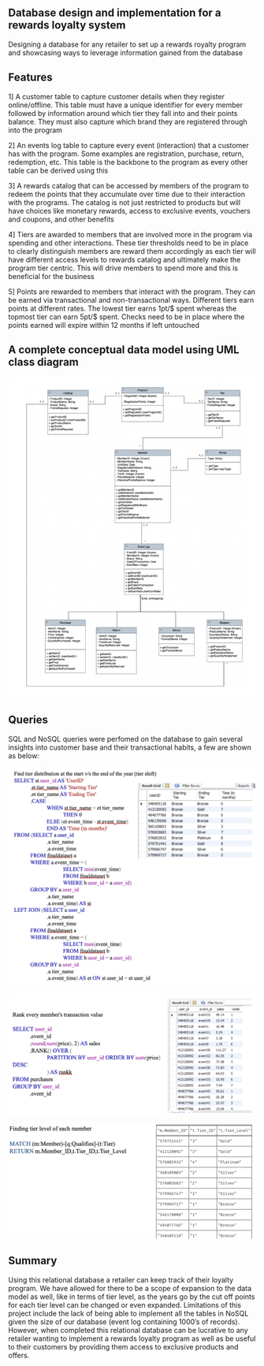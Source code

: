 ## Database design and implementation for a rewards loyalty system 

Designing a database for any retailer to set up a rewards royalty program and showcasing ways to leverage information gained from the database

## Features

1] A customer table to capture customer details when they register online/offline. This table must
have a unique identifier for every member followed by information around which tier they fall into
and their points balance. They must also capture which brand they are registered through into the
program

2] An events log table to capture every event (interaction) that a customer has with the program.
Some examples are registration, purchase, return, redemption, etc. This table is the backbone to the
program as every other table can be derived using this

3] A rewards catalog that can be accessed by members of the program to redeem the points that they
accumulate over time due to their interaction with the programs. The catalog is not just restricted to
products but will have choices like monetary rewards, access to exclusive events, vouchers and
coupons, and other benefits

4] Tiers are awarded to members that are involved more in the program via spending and other
interactions. These tier thresholds need to be in place to clearly distinguish members are reward
them accordingly as each tier will have different access levels to rewards catalog and ultimately
make the program tier centric. This will drive members to spend more and this is beneficial for the
business

5] Points are rewarded to members that interact with the program. They can be earned via
transactional and non-transactional ways. Different tiers earn points at different rates. The lowest
tier earns 1pt/$ spent whereas the topmost tier can earn 5pt/$ spent. Checks need to be in place
where the points earned will expire within 12 months if left untouched

## A complete conceptual data model using UML class diagram

![Alt text](img/1.jpg)

## Queries 

SQL and NoSQL queries were perfomed on the database to gain several insights into customer base and their transactional habits, a few are shown as below:

![Alt text](img/2.jpg)


![Alt text](img/3.jpg)


![Alt text](img/4.jpg)


## Summary

Using this relational database a retailer can keep track of their loyalty program. We have allowed
for there to be a scope of expansion to the data model as well, like in terms of tier level, as the years
go by the cut off points for each tier level can be changed or even expanded. Limitations of this
project include the lack of being able to implement all the tables in NoSQL given the size of our
database (event log containing 1000’s of records). However, when completed this relational
database can be lucrative to any retailer wanting to implement a rewards loyalty program as well as
be useful to their customers by providing them access to exclusive products and offers.

